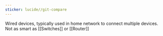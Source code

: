 ```yaml
---
sticker: lucide//git-compare
---
```

Wired devices, typically used in home network to connect multiple devices. 
Not as smart as [[Switches]] or [[Router]]